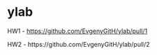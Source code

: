 # ylab
HW1 - https://github.com/EvgenyGitH/ylab/pull/1
<p>
HW2 - https://github.com/EvgenyGitH/ylab/pull/2
